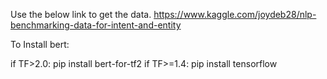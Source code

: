 Use the below link to get the data.
https://www.kaggle.com/joydeb28/nlp-benchmarking-data-for-intent-and-entity

To Install bert:

if TF>2.0:
pip install bert-for-tf2
if TF>=1.4:
pip install tensorflow
